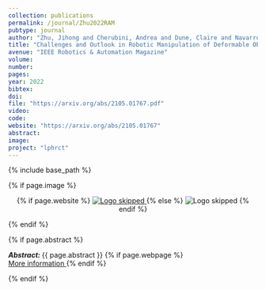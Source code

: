 ```yaml
---
collection: publications
permalink: /journal/Zhu2022RAM
pubtype: journal
author: "Zhu, Jihong and Cherubini, Andrea and Dune, Claire and Navarro-Alarcon, David and Alambeigi, Farshid and Berenson, Dmitry and Ficuciello, Fanny and Harada, Kensuke and Kober, Jens and Li, Xiang and Pan, Jia and Yuan, Wenzhen and Gienger, Michael"
title: "Challenges and Outlook in Robotic Manipulation of Deformable Objects"
avenue: "IEEE Robotics & Automation Magazine"
volume: 
number: 
pages: 
year: 2022
bibtex: 
doi: 
file: "https://arxiv.org/abs/2105.01767.pdf"
video: 
code: 
website: "https://arxiv.org/abs/2105.01767"
abstract: 
image: 
project: "lphrct"
---
```

{% include base_path %}

{% if page.image %}
<p align="center">
{% if page.website %}
<a href="{{ page.website }}"> <img src="{{  page.image }}" alt="Logo skipped" style="max-height:200px"/> </a>
{% else %}
<img src="{{  page.image }}" alt="Logo skipped" />
{% endif %}
</p>
{% endif %}

{% if page.abstract %}
<p> <strong> <em> Abstract: </em> </strong> {{ page.abstract }}
    {% if page.webpage %}
        <a href="{{ page.website}}"> <br> More information </a>
    {% endif %}
</p>
{% endif %}
